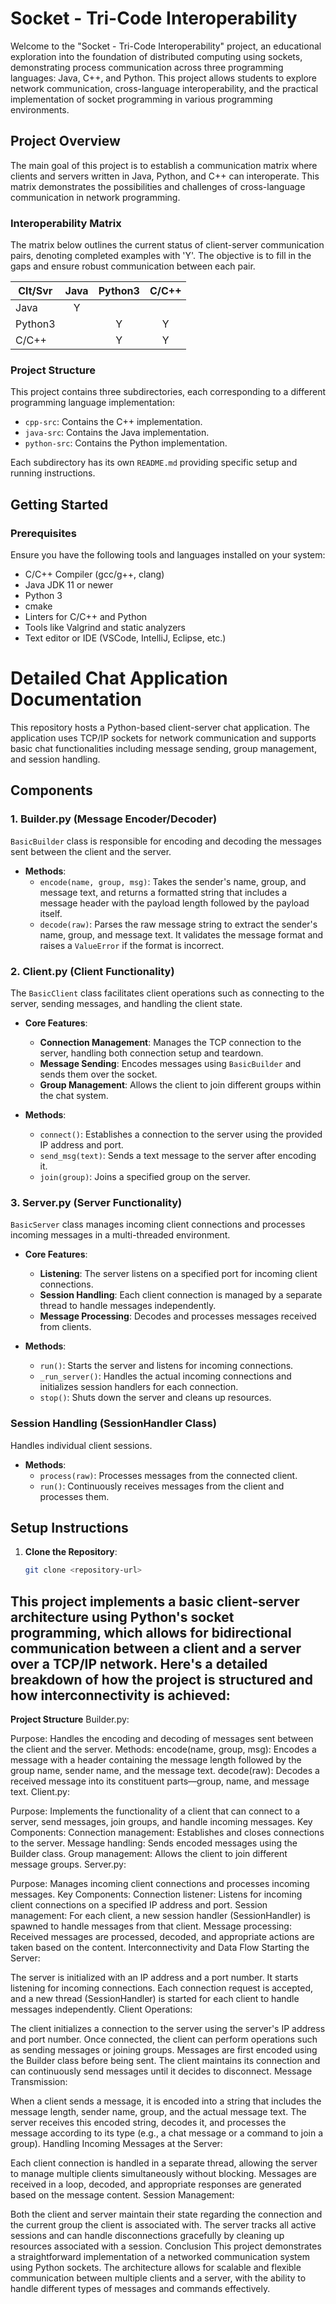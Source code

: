 # Socket - Tri-Code Interoperability

Welcome to the "Socket - Tri-Code Interoperability" project, an educational exploration into the foundation of distributed computing using sockets, demonstrating process communication across three programming languages: Java, C++, and Python. This project allows students to explore network communication, cross-language interoperability, and the practical implementation of socket programming in various programming environments.

## Project Overview

The main goal of this project is to establish a communication matrix where clients and servers written in Java, Python, and C++ can interoperate. This matrix demonstrates the possibilities and challenges of cross-language communication in network programming.

### Interoperability Matrix

The matrix below outlines the current status of client-server communication pairs, denoting completed examples with 'Y'. The objective is to fill in the gaps and ensure robust communication between each pair.

| Clt/Svr  | Java | Python3 | C/C++ |
| -------- | :--: | :-----: | :---: |
| Java     | Y    |         |       |
| Python3  |      | Y       | Y     |
| C/C++    |      | Y       | Y     |

### Project Structure

This project contains three subdirectories, each corresponding to a different programming language implementation:

- `cpp-src`: Contains the C++ implementation.
- `java-src`: Contains the Java implementation.
- `python-src`: Contains the Python implementation.

Each subdirectory has its own `README.md` providing specific setup and running instructions.

## Getting Started

### Prerequisites

Ensure you have the following tools and languages installed on your system:

- C/C++ Compiler (gcc/g++, clang)
- Java JDK 11 or newer
- Python 3
- cmake
- Linters for C/C++ and Python
- Tools like Valgrind and static analyzers
- Text editor or IDE (VSCode, IntelliJ, Eclipse, etc.)

# Detailed Chat Application Documentation

This repository hosts a Python-based client-server chat application. The application uses TCP/IP sockets for network communication and supports basic chat functionalities including message sending, group management, and session handling.

## Components

### 1. Builder.py (Message Encoder/Decoder)

`BasicBuilder` class is responsible for encoding and decoding the messages sent between the client and the server.

- **Methods**:
  - `encode(name, group, msg)`: Takes the sender's name, group, and message text, and returns a formatted string that includes a message header with the payload length followed by the payload itself.
  - `decode(raw)`: Parses the raw message string to extract the sender's name, group, and message text. It validates the message format and raises a `ValueError` if the format is incorrect.

### 2. Client.py (Client Functionality)

The `BasicClient` class facilitates client operations such as connecting to the server, sending messages, and handling the client state.

- **Core Features**:
  - **Connection Management**: Manages the TCP connection to the server, handling both connection setup and teardown.
  - **Message Sending**: Encodes messages using `BasicBuilder` and sends them over the socket.
  - **Group Management**: Allows the client to join different groups within the chat system.

- **Methods**:
  - `connect()`: Establishes a connection to the server using the provided IP address and port.
  - `send_msg(text)`: Sends a text message to the server after encoding it.
  - `join(group)`: Joins a specified group on the server.

### 3. Server.py (Server Functionality)

`BasicServer` class manages incoming client connections and processes incoming messages in a multi-threaded environment.

- **Core Features**:
  - **Listening**: The server listens on a specified port for incoming client connections.
  - **Session Handling**: Each client connection is managed by a separate thread to handle messages independently.
  - **Message Processing**: Decodes and processes messages received from clients.

- **Methods**:
  - `run()`: Starts the server and listens for incoming connections.
  - `_run_server()`: Handles the actual incoming connections and initializes session handlers for each connection.
  - `stop()`: Shuts down the server and cleans up resources.

### Session Handling (SessionHandler Class)

Handles individual client sessions.

- **Methods**:
  - `process(raw)`: Processes messages from the connected client.
  - `run()`: Continuously receives messages from the client and processes them.

## Setup Instructions

1. **Clone the Repository**:
   ```bash
   git clone <repository-url>

## This project implements a basic client-server architecture using Python's socket programming, which allows for bidirectional communication between a client and a server over a TCP/IP network. Here's a detailed breakdown of how the project is structured and how interconnectivity is achieved:

**Project Structure**
Builder.py:

Purpose: Handles the encoding and decoding of messages sent between the client and the server.
Methods:
encode(name, group, msg): Encodes a message with a header containing the message length followed by the group name, sender name, and the message text.
decode(raw): Decodes a received message into its constituent parts—group, name, and message text.
Client.py:

Purpose: Implements the functionality of a client that can connect to a server, send messages, join groups, and handle incoming messages.
Key Components:
Connection management: Establishes and closes connections to the server.
Message handling: Sends encoded messages using the Builder class.
Group management: Allows the client to join different message groups.
Server.py:

Purpose: Manages incoming client connections and processes incoming messages.
Key Components:
Connection listener: Listens for incoming client connections on a specified IP address and port.
Session management: For each client, a new session handler (SessionHandler) is spawned to handle messages from that client.
Message processing: Received messages are processed, decoded, and appropriate actions are taken based on the content.
Interconnectivity and Data Flow
Starting the Server:

The server is initialized with an IP address and a port number.
It starts listening for incoming connections. Each connection request is accepted, and a new thread (SessionHandler) is started for each client to handle messages independently.
Client Operations:

The client initializes a connection to the server using the server's IP address and port number.
Once connected, the client can perform operations such as sending messages or joining groups. Messages are first encoded using the Builder class before being sent.
The client maintains its connection and can continuously send messages until it decides to disconnect.
Message Transmission:

When a client sends a message, it is encoded into a string that includes the message length, sender name, group, and the actual message text.
The server receives this encoded string, decodes it, and processes the message according to its type (e.g., a chat message or a command to join a group).
Handling Incoming Messages at the Server:

Each client connection is handled in a separate thread, allowing the server to manage multiple clients simultaneously without blocking.
Messages are received in a loop, decoded, and appropriate responses are generated based on the message content.
Session Management:

Both the client and server maintain their state regarding the connection and the current group the client is associated with.
The server tracks all active sessions and can handle disconnections gracefully by cleaning up resources associated with a session.
Conclusion
This project demonstrates a straightforward implementation of a networked communication system using Python sockets. The architecture allows for scalable and flexible communication between multiple clients and a server, with the ability to handle different types of messages and commands effectively.




